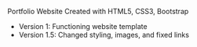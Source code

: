 Portfolio Website
Created with HTML5, CSS3, Bootstrap
  * Version 1: Functioning website template
  * Version 1.5: Changed styling, images, and fixed links
